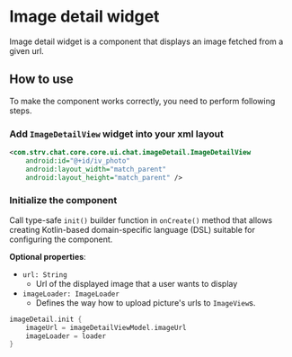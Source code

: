 # Image detail widget

Image detail widget is a component that displays an image fetched from a given
url.

## How to use

To make the component works correctly, you need to perform following
steps.

### Add `ImageDetailView` widget into your xml layout

```xml
<com.strv.chat.core.core.ui.chat.imageDetail.ImageDetailView
    android:id="@+id/iv_photo"
    android:layout_width="match_parent"
    android:layout_height="match_parent" />
```
### Initialize the component
Call type-safe `init()` builder function in `onCreate()` method that
allows creating Kotlin-based domain-specific language (DSL) suitable for
configuring the component.

**Optional properties**:
- `url: String`
  - Url of the displayed image that a user wants to display
- `imageLoader: ImageLoader` 
  - Defines the way how to upload picture's urls to `ImageView`s.
     
```kotlin
imageDetail.init {
    imageUrl = imageDetailViewModel.imageUrl
    imageLoader = loader
}
```


